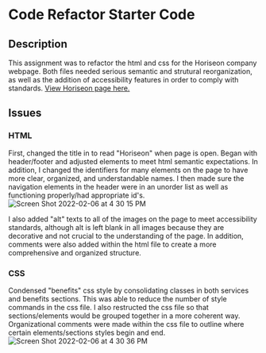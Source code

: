 # Code Refactor Starter Code

## Description 
This assignment was to refactor the html and css for the Horiseon company webpage. Both files needed serious semantic and strutural reorganization, as well as the addition of accessibility features in order to comply with standards. 
[View Horiseon page here.](https://laynewegenast.github.io/htmlhomework/)

## Issues

### HTML
First, changed the title in <head> to read "Horiseon" when page is open.
Began with header/footer and adjusted elements to meet html semantic expectations. In addition, I changed the identifiers for many elements on the page to have more clear, organized, and understandable names. I then made sure the navigation elements in the header were in an unorder list as well as functioning properly/had appropriate id's. 
![Screen Shot 2022-02-06 at 4 30 15 PM](https://user-images.githubusercontent.com/96094719/152705169-4ad79826-ca5d-4eed-90a6-60836df5b18f.png)

I also added "alt" texts to all of the images on the page to meet accessibility standards, although alt is left blank in all images because they are decorative and not crucial to the understanding of the page. In addition, comments were also added within the html file to create a more comprehensive and organized structure.

### CSS
Condensed "benefits" css style by consolidating classes in both services and benefits sections. This was able to reduce the number of style commands in the css file. I also restructed the css file so that sections/elements would be grouped together in a more coherent way. Organizational comments were made within the css file to outline where certain elements/sections styles begin and end.
  ![Screen Shot 2022-02-06 at 4 30 36 PM](https://user-images.githubusercontent.com/96094719/152705827-78588dbe-90e1-4c51-a35b-e8aac2b3931e.png)

